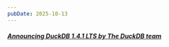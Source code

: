 ```yaml
---
pubDate: 2025-10-13
---
```


##### [Announcing DuckDB 1.4.1 LTS by The DuckDB team](https://duckdb.org/2025/10/07/announcing-duckdb-141.html)